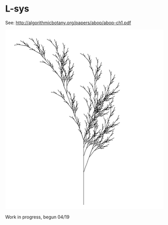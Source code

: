 # L-sys

See: http://algorithmicbotany.org/papers/abop/abop-ch1.pdf

![](example01.png)

Work in progress, begun 04/19
